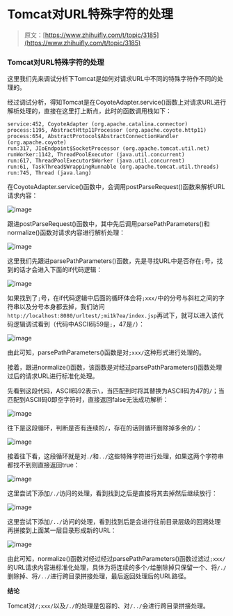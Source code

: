 # Tomcat对URL特殊字符的处理

> 原文：[https://www.zhihuifly.com/t/topic/3185](https://www.zhihuifly.com/t/topic/3185)

### Tomcat对URL特殊字符的处理

这里我们先来调试分析下Tomcat是如何对请求URL中不同的特殊字符作不同的处理的。

经过调试分析，得知Tomcat是在CoyoteAdapter.service()函数上对请求URL进行解析处理的，直接在这里打上断点，此时的函数调用栈如下：

```
service:452, CoyoteAdapter (org.apache.catalina.connector)
process:1195, AbstractHttp11Processor (org.apache.coyote.http11)
process:654, AbstractProtocol$AbstractConnectionHandler (org.apache.coyote)
run:317, JIoEndpoint$SocketProcessor (org.apache.tomcat.util.net)
runWorker:1142, ThreadPoolExecutor (java.util.concurrent)
run:617, ThreadPoolExecutor$Worker (java.util.concurrent)
run:61, TaskThread$WrappingRunnable (org.apache.tomcat.util.threads)
run:745, Thread (java.lang) 
```

在CoyoteAdapter.service()函数中，会调用postParseRequest()函数来解析URL请求内容：

![image](img/cb5def18a784ba224fbca4ad86ab3ab4.png)

跟进postParseRequest()函数中，其中先后调用parsePathParameters()和normalize()函数对请求内容进行解析处理：

![image](img/d51162693320af29a1a042fac5c5589b.png)

这里我们先跟进parsePathParameters()函数，先是寻找URL中是否存在`;`号，找到的话才会进入下面的if代码逻辑：

![image](img/8d41cc0ba23146cf570ded107d94a755.png)

如果找到了`;`号，在if代码逻辑中后面的循环体会将`;xxx/`中的分号与斜杠之间的字符串以及分号本身都去掉，我们访问`http://localhost:8080/urltest/;mi1k7ea/index.jsp`再试下，就可以进入该代码逻辑调试看到（代码中ASCII码59是`;`，47是`/`）：

![image](img/034f4d771b61d744b47b231864ca9956.png)

由此可知，parsePathParameters()函数是对`;xxx/`这种形式进行处理的。

接着，跟进normalize()函数，该函数是对经过parsePathParameters()函数处理过后的请求URL进行标准化处理。

先看到这段代码，ASCII码92表示`\`，当匹配到时将其替换为ASCII码为47的`/`；当匹配到ASCII码0即空字符时，直接返回false无法成功解析：

![image](img/71289719054d6504ce1e5b8c242b5941.png)

往下是这段循环，判断是否有连续的`/`，存在的话则循环删除掉多余的`/`：

![image](img/86e3d06d2077afdc58e3200ab21e4fd1.png)

接着往下看，这段循环就是对`./`和`../`这些特殊字符进行处理，如果这两个字符串都找不到则直接返回true：

![image](img/379fb58b24530834645eb261d8b567ec.png)

这里尝试下添加`/./`访问的处理，看到找到之后是直接将其去掉然后继续放行：

![image](img/95e62e5912989dcc459ba324a5a9a155.png)

这里尝试下添加`/../`访问的处理，看到找到后是会进行往前目录层级的回溯处理再拼接到上面某一层目录形成新的URL：

![image](img/da4e98e4e8ff1daa47d1251c093ac2bd.png)

由此可知，normalize()函数对经过经过parsePathParameters()函数过滤过`;xxx/`的URL请求内容进标准化处理，具体为将连续的多个`/`给删除掉只保留一个、将`/./`删除掉、将`/../`进行跨目录拼接处理，最后返回处理后的URL路径。

**结论**

Tomcat对`/;xxx/`以及`/./`的处理是包容的、对`/../`会进行跨目录拼接处理。